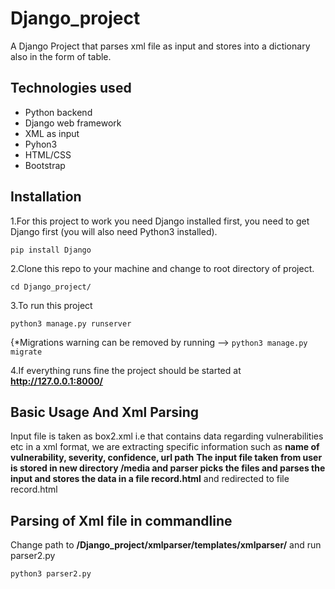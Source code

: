 # Django_project
A Django Project that parses xml file as input and stores into a dictionary also in the form of table.

Technologies used
----------
- Python backend
- Django web framework
- XML as input
- Pyhon3
- HTML/CSS
- Bootstrap

Installation
-----------
1.For this project to work you need Django installed first, you need to get Django first (you will also need Python3 installed).

`pip install Django `

2.Clone this repo to your machine and change to root directory of project.

` cd Django_project/ `

3.To run this project 

` python3 manage.py runserver `

{*Migrations warning can be removed by running --> ` python3 manage.py migrate `

4.If everything runs fine the project should be started at <b>http://127.0.0.1:8000/</b>


Basic Usage And Xml Parsing
----------------------------
Input file is taken as box2.xml i.e that contains data regarding vulnerabilities etc in a xml format,
we are extracting specific information such as <b>name of vulnerability, severity, confidence, url path</b>
<b> The input file taken from user is stored in new directory /media and parser picks the files and parses the input and stores 
 the data in a file record.html</b> and redirected to file record.html 


Parsing of Xml file in commandline
----------------------------------
Change path to <b>/Django_project/xmlparser/templates/xmlparser/</b> and run parser2.py

` python3 parser2.py `



